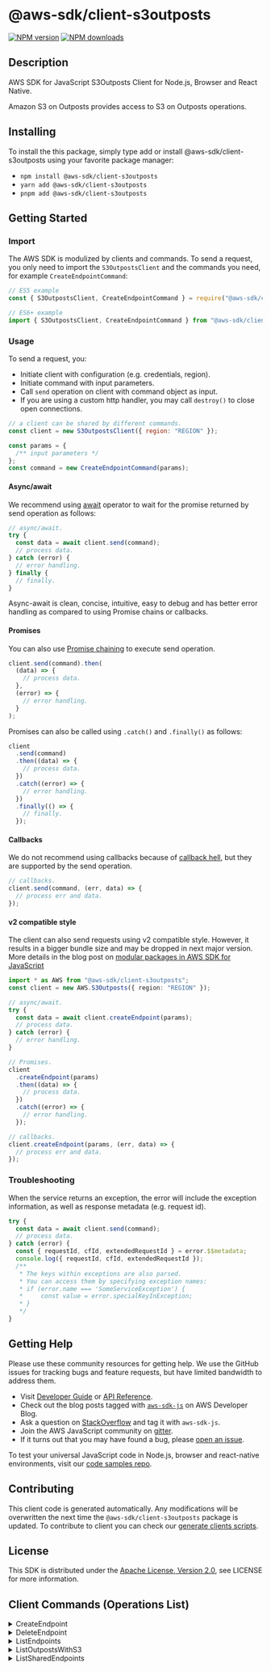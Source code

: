 <!-- generated file, do not edit directly -->

# @aws-sdk/client-s3outposts

[![NPM version](https://img.shields.io/npm/v/@aws-sdk/client-s3outposts/latest.svg)](https://www.npmjs.com/package/@aws-sdk/client-s3outposts)
[![NPM downloads](https://img.shields.io/npm/dm/@aws-sdk/client-s3outposts.svg)](https://www.npmjs.com/package/@aws-sdk/client-s3outposts)

## Description

AWS SDK for JavaScript S3Outposts Client for Node.js, Browser and React Native.

<p>Amazon S3 on Outposts provides access to S3 on Outposts operations.</p>

## Installing

To install the this package, simply type add or install @aws-sdk/client-s3outposts
using your favorite package manager:

- `npm install @aws-sdk/client-s3outposts`
- `yarn add @aws-sdk/client-s3outposts`
- `pnpm add @aws-sdk/client-s3outposts`

## Getting Started

### Import

The AWS SDK is modulized by clients and commands.
To send a request, you only need to import the `S3OutpostsClient` and
the commands you need, for example `CreateEndpointCommand`:

```js
// ES5 example
const { S3OutpostsClient, CreateEndpointCommand } = require("@aws-sdk/client-s3outposts");
```

```ts
// ES6+ example
import { S3OutpostsClient, CreateEndpointCommand } from "@aws-sdk/client-s3outposts";
```

### Usage

To send a request, you:

- Initiate client with configuration (e.g. credentials, region).
- Initiate command with input parameters.
- Call `send` operation on client with command object as input.
- If you are using a custom http handler, you may call `destroy()` to close open connections.

```js
// a client can be shared by different commands.
const client = new S3OutpostsClient({ region: "REGION" });

const params = {
  /** input parameters */
};
const command = new CreateEndpointCommand(params);
```

#### Async/await

We recommend using [await](https://developer.mozilla.org/en-US/docs/Web/JavaScript/Reference/Operators/await)
operator to wait for the promise returned by send operation as follows:

```js
// async/await.
try {
  const data = await client.send(command);
  // process data.
} catch (error) {
  // error handling.
} finally {
  // finally.
}
```

Async-await is clean, concise, intuitive, easy to debug and has better error handling
as compared to using Promise chains or callbacks.

#### Promises

You can also use [Promise chaining](https://developer.mozilla.org/en-US/docs/Web/JavaScript/Guide/Using_promises#chaining)
to execute send operation.

```js
client.send(command).then(
  (data) => {
    // process data.
  },
  (error) => {
    // error handling.
  }
);
```

Promises can also be called using `.catch()` and `.finally()` as follows:

```js
client
  .send(command)
  .then((data) => {
    // process data.
  })
  .catch((error) => {
    // error handling.
  })
  .finally(() => {
    // finally.
  });
```

#### Callbacks

We do not recommend using callbacks because of [callback hell](http://callbackhell.com/),
but they are supported by the send operation.

```js
// callbacks.
client.send(command, (err, data) => {
  // process err and data.
});
```

#### v2 compatible style

The client can also send requests using v2 compatible style.
However, it results in a bigger bundle size and may be dropped in next major version. More details in the blog post
on [modular packages in AWS SDK for JavaScript](https://aws.amazon.com/blogs/developer/modular-packages-in-aws-sdk-for-javascript/)

```ts
import * as AWS from "@aws-sdk/client-s3outposts";
const client = new AWS.S3Outposts({ region: "REGION" });

// async/await.
try {
  const data = await client.createEndpoint(params);
  // process data.
} catch (error) {
  // error handling.
}

// Promises.
client
  .createEndpoint(params)
  .then((data) => {
    // process data.
  })
  .catch((error) => {
    // error handling.
  });

// callbacks.
client.createEndpoint(params, (err, data) => {
  // process err and data.
});
```

### Troubleshooting

When the service returns an exception, the error will include the exception information,
as well as response metadata (e.g. request id).

```js
try {
  const data = await client.send(command);
  // process data.
} catch (error) {
  const { requestId, cfId, extendedRequestId } = error.$$metadata;
  console.log({ requestId, cfId, extendedRequestId });
  /**
   * The keys within exceptions are also parsed.
   * You can access them by specifying exception names:
   * if (error.name === 'SomeServiceException') {
   *     const value = error.specialKeyInException;
   * }
   */
}
```

## Getting Help

Please use these community resources for getting help.
We use the GitHub issues for tracking bugs and feature requests, but have limited bandwidth to address them.

- Visit [Developer Guide](https://docs.aws.amazon.com/sdk-for-javascript/v3/developer-guide/welcome.html)
  or [API Reference](https://docs.aws.amazon.com/AWSJavaScriptSDK/v3/latest/index.html).
- Check out the blog posts tagged with [`aws-sdk-js`](https://aws.amazon.com/blogs/developer/tag/aws-sdk-js/)
  on AWS Developer Blog.
- Ask a question on [StackOverflow](https://stackoverflow.com/questions/tagged/aws-sdk-js) and tag it with `aws-sdk-js`.
- Join the AWS JavaScript community on [gitter](https://gitter.im/aws/aws-sdk-js-v3).
- If it turns out that you may have found a bug, please [open an issue](https://github.com/aws/aws-sdk-js-v3/issues/new/choose).

To test your universal JavaScript code in Node.js, browser and react-native environments,
visit our [code samples repo](https://github.com/aws-samples/aws-sdk-js-tests).

## Contributing

This client code is generated automatically. Any modifications will be overwritten the next time the `@aws-sdk/client-s3outposts` package is updated.
To contribute to client you can check our [generate clients scripts](https://github.com/aws/aws-sdk-js-v3/tree/main/scripts/generate-clients).

## License

This SDK is distributed under the
[Apache License, Version 2.0](http://www.apache.org/licenses/LICENSE-2.0),
see LICENSE for more information.

## Client Commands (Operations List)

<details>
<summary>
CreateEndpoint
</summary>

[Command API Reference](https://docs.aws.amazon.com/AWSJavaScriptSDK/v3/latest/clients/client-s3outposts/classes/createendpointcommand.html) / [Input](https://docs.aws.amazon.com/AWSJavaScriptSDK/v3/latest/clients/client-s3outposts/interfaces/createendpointcommandinput.html) / [Output](https://docs.aws.amazon.com/AWSJavaScriptSDK/v3/latest/clients/client-s3outposts/interfaces/createendpointcommandoutput.html)

</details>
<details>
<summary>
DeleteEndpoint
</summary>

[Command API Reference](https://docs.aws.amazon.com/AWSJavaScriptSDK/v3/latest/clients/client-s3outposts/classes/deleteendpointcommand.html) / [Input](https://docs.aws.amazon.com/AWSJavaScriptSDK/v3/latest/clients/client-s3outposts/interfaces/deleteendpointcommandinput.html) / [Output](https://docs.aws.amazon.com/AWSJavaScriptSDK/v3/latest/clients/client-s3outposts/interfaces/deleteendpointcommandoutput.html)

</details>
<details>
<summary>
ListEndpoints
</summary>

[Command API Reference](https://docs.aws.amazon.com/AWSJavaScriptSDK/v3/latest/clients/client-s3outposts/classes/listendpointscommand.html) / [Input](https://docs.aws.amazon.com/AWSJavaScriptSDK/v3/latest/clients/client-s3outposts/interfaces/listendpointscommandinput.html) / [Output](https://docs.aws.amazon.com/AWSJavaScriptSDK/v3/latest/clients/client-s3outposts/interfaces/listendpointscommandoutput.html)

</details>
<details>
<summary>
ListOutpostsWithS3
</summary>

[Command API Reference](https://docs.aws.amazon.com/AWSJavaScriptSDK/v3/latest/clients/client-s3outposts/classes/listoutpostswiths3command.html) / [Input](https://docs.aws.amazon.com/AWSJavaScriptSDK/v3/latest/clients/client-s3outposts/interfaces/listoutpostswiths3commandinput.html) / [Output](https://docs.aws.amazon.com/AWSJavaScriptSDK/v3/latest/clients/client-s3outposts/interfaces/listoutpostswiths3commandoutput.html)

</details>
<details>
<summary>
ListSharedEndpoints
</summary>

[Command API Reference](https://docs.aws.amazon.com/AWSJavaScriptSDK/v3/latest/clients/client-s3outposts/classes/listsharedendpointscommand.html) / [Input](https://docs.aws.amazon.com/AWSJavaScriptSDK/v3/latest/clients/client-s3outposts/interfaces/listsharedendpointscommandinput.html) / [Output](https://docs.aws.amazon.com/AWSJavaScriptSDK/v3/latest/clients/client-s3outposts/interfaces/listsharedendpointscommandoutput.html)

</details>
